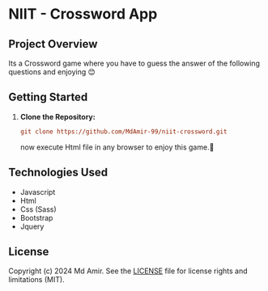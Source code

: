 
# **NIIT - Crossword App**

## Project Overview
Its a Crossword game where you have to guess the answer of the following questions and enjoying 😊


## Getting Started

1. **Clone the Repository:**

   ```ini
   git clone https://github.com/MdAmir-99/niit-crossword.git
   ```
   now execute Html file in any browser to enjoy this game.🚀

## Technologies Used
- Javascript
- Html
- Css (Sass)
- Bootstrap
- Jquery

## License
Copyright (c) 2024 Md Amir. See the [LICENSE](./LICENSE) file for license rights and limitations (MIT).


